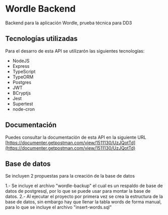 # Wordle Backend

Backend para la aplicación Wordle, prueba técnica para DD3

## Tecnologías utilizadas
Para el desarro de esta API se utilizarón las siguientes tecnologías:
- NodeJS
- Express
- TypeScript
- TypeORM
- Postgres
- JWT
- BCryptjs
- Jest
- Supertest
- node-cron

## Documentación
Puedes consultar la documentación de esta API en la siguiente URL [https://documenter.getpostman.com/view/1511130/UzJQotTd](https://documenter.getpostman.com/view/1511130/UzJQotTd)

## Base de datos
Se incluyen 2 propuestas para la creación de la base de datos

1.- Se incluye el archivo "wordle-backup" el cual es un respaldo de base de datos de postgresql, por lo que se puede usar para montar la base de datos.
2.- Al ejecutar el proyecto por primera vez se crea la estructura de la base de datos, sin embargo hay que llenar la tabla words de forma manual, para lo que se incluye el archivo "insert-words.sql"

